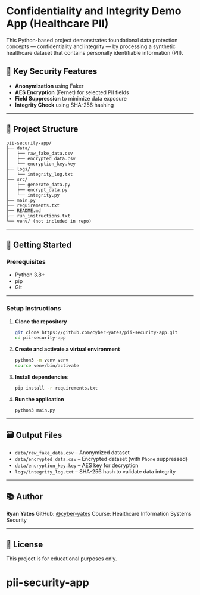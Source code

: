 # Confidentiality and Integrity Demo App (Healthcare PII)

This Python-based project demonstrates foundational data protection concepts — confidentiality and integrity — by processing a synthetic healthcare dataset that contains personally identifiable information (PII).

## 🔐 Key Security Features

* **Anonymization** using Faker
* **AES Encryption** (Fernet) for selected PII fields
* **Field Suppression** to minimize data exposure
* **Integrity Check** using SHA-256 hashing

---

## 📁 Project Structure

```
pii-security-app/
├── data/
│   ├── raw_fake_data.csv
│   ├── encrypted_data.csv
│   └── encryption_key.key
├── logs/
│   └── integrity_log.txt
├── src/
│   ├── generate_data.py
│   ├── encrypt_data.py
│   └── integrity.py
├── main.py
├── requirements.txt
├── README.md
├── run_instructions.txt
└── venv/ (not included in repo)
```

---

## 🚀 Getting Started

### Prerequisites

* Python 3.8+
* pip
* Git

---

### Setup Instructions

1. **Clone the repository**

   ```bash
   git clone https://github.com/cyber-yates/pii-security-app.git
   cd pii-security-app
   ```

2. **Create and activate a virtual environment**

   ```bash
   python3 -m venv venv
   source venv/bin/activate
   ```

3. **Install dependencies**

   ```bash
   pip install -r requirements.txt
   ```

4. **Run the application**

   ```bash
   python3 main.py
   ```

---

## 🗃️ Output Files

* `data/raw_fake_data.csv` – Anonymized dataset
* `data/encrypted_data.csv` – Encrypted dataset (with `Phone` suppressed)
* `data/encryption_key.key` – AES key for decryption
* `logs/integrity_log.txt` – SHA-256 hash to validate data integrity

---

## 📚 Author

**Ryan Yates**
GitHub: [@cyber-yates](https://github.com/cyber-yates)
Course: Healthcare Information Systems Security

---

## 📄 License

This project is for educational purposes only.
# pii-security-app
